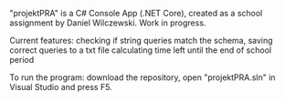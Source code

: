 "projektPRA" is a C# Console App (.NET Core), created as a school assignment by Daniel Wilczewski. Work in progress. 

Current features: 
checking if string queries match the schema, 
saving correct queries to a txt file
calculating time left until the end of school period

To run the program: download the repository, open "projektPRA.sln" in Visual Studio and press F5. 
